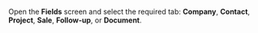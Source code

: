 <!-- markdownlint-disable-file MD041 -->
Open the **Fields** screen and select the required tab: **Company**, **Contact**, **Project**, **Sale**, **Follow-up**, or **Document**.
